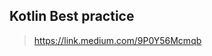 

## Kotlin Best practice


> https://link.medium.com/9P0Y56Mcmqb


<!--stackedit_data:
eyJoaXN0b3J5IjpbLTE4NjE2OTc3NDVdfQ==
-->